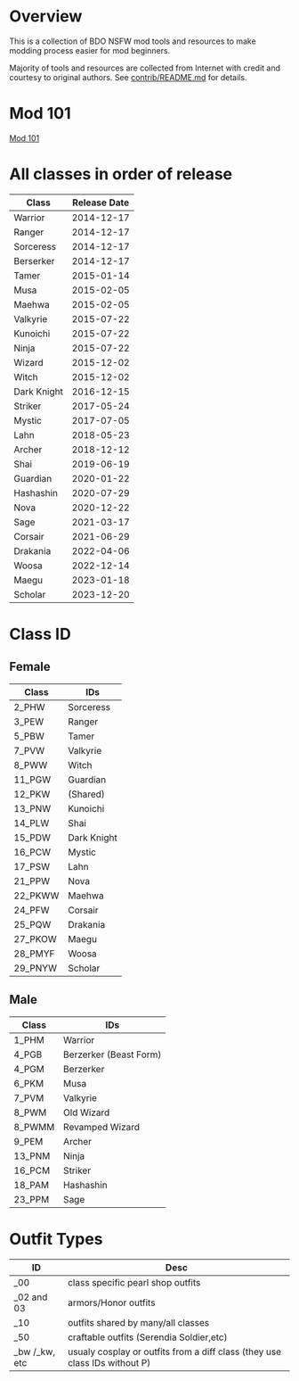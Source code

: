 # Overview

This is a collection of BDO NSFW mod tools and resources to make modding process easier for mod beginners.

Majority of tools and resources are collected from Internet with credit and courtesy to original authors. See [contrib/README.md](contrib/README.md) for details.


# Mod 101

[Mod 101](contrib/BDO_Modding_101.pdf)

# All classes in order of release

| Class | Release Date |
| - | - |
| Warrior | 2014-12-17 |
| Ranger | 2014-12-17 |
| Sorceress | 2014-12-17 |
| Berserker | 2014-12-17 |
| Tamer | 2015-01-14 |
| Musa | 2015-02-05 |
| Maehwa | 2015-02-05 |
| Valkyrie | 2015-07-22 |
| Kunoichi | 2015-07-22 |
| Ninja | 2015-07-22 |
| Wizard | 2015-12-02 |
| Witch | 2015-12-02 |
| Dark Knight | 2016-12-15 |
| Striker | 2017-05-24 |
| Mystic | 2017-07-05 |
| Lahn | 2018-05-23 |
| Archer | 2018-12-12 |
| Shai | 2019-06-19 |
| Guardian | 2020-01-22 |
| Hashashin | 2020-07-29 |
| Nova | 2020-12-22 |
| Sage | 2021-03-17 |
| Corsair | 2021-06-29 |
| Drakania | 2022-04-06 |
| Woosa | 2022-12-14 |
| Maegu | 2023-01-18 |
| Scholar | 2023-12-20 |

# Class ID

## Female

| Class | IDs |
| - | - |
| 2_PHW | Sorceress |
| 3_PEW | Ranger |
| 5_PBW | Tamer |
| 7_PVW | Valkyrie |
| 8_PWW | Witch |
| 11_PGW | Guardian |
| 12_PKW | (Shared) |
| 13_PNW | Kunoichi |
| 14_PLW | Shai |
| 15_PDW | Dark Knight |
| 16_PCW | Mystic |
| 17_PSW | Lahn |
| 21_PPW | Nova |
| 22_PKWW | Maehwa |
| 24_PFW | Corsair |
| 25_PQW | Drakania |
| 27_PKOW | Maegu |
| 28_PMYF | Woosa |
| 29_PNYW | Scholar |

## Male

| Class | IDs |
| - | - |
| 1_PHM | Warrior |
| 4_PGB | Berzerker (Beast Form) |
| 4_PGM | Berzerker |
| 6_PKM | Musa |
| 7_PVM | Valkyrie |
| 8_PWM | Old Wizard |
| 8_PWMM | Revamped Wizard |
| 9_PEM | Archer |
| 13_PNM | Ninja |
| 16_PCM | Striker |
| 18_PAM | Hashashin |
| 23_PPM | Sage |

# Outfit Types 

| ID | Desc |
| - | - |
| _00 | class specific pearl shop outfits |
| _02 and 03 | armors/Honor outfits |
| _10 | outfits shared by many/all classes |
| _50 | craftable outfits (Serendia Soldier,etc) |
| _bw /_kw, etc | usualy cosplay or outfits from a diff class (they use class IDs without P) |

